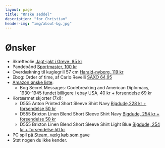 ```yaml
---
layout: page
title: "Ønske seddel"
description: "for Christian"
header-img: "img/about-bg.jpg"
---
```

# Ønsker

 * Skæfteolie [Jagt-jakt i Greve, 85 kr](https://jagt-jakt.dk/tyrchem-208/rewoil-skaefteolie-p1129)
 * Pandebånd [Sportmaster, 100 kr](https://sportmaster.dk/nike-swoosh-pandeband-blackwhite-1115385)
 * Overdækning til kuglegrill 57 cm [Harald-nyborg, 119 kr](https://www.harald-nyborg.dk/produkt/overtraek-til-kuglegril-bg560)
 * Ebog: Order of time, af Carlo Revelli [SAXO 64,95](https://www.saxo.com/dk/order-of-time_carlo-rovelli_epub_9780241292532)
 * [Amazon ønske liste](https://www.amazon.co.uk/hz/wishlist/ls/A5JDJ32DBJ34?ref_=wl_share):
   * Bog Secret Messages: Codebreaking and American Diplomacy, 1930-1945 [fundet billigere i ebay USA, 40 kr + forsendelse 69 kr](https://www.ebay.com/itm/Secret-Messages-Codebreaking-and-American-Diplomacy-1930-1945/312616310755)
 * Kortærmet skjorter (7xl):
   * D555 Anton Printed Short Sleeve Shirt Navy [Bigdude,228 kr + forsendelse 50 kr](https://www.bigdudeclothing.co.uk/d555-anton-printed-short-sleeve-shirt-navy/)
   * D555 Brixton Linen Blend Short Sleeve Shirt Navy [Bigdude, 254 kr + forsendelse 50 kr](https://www.bigdudeclothing.co.uk/d555-brixton-linen-blend-short-sleeve-shirt-navy/)
   * D555 Brixton Linen Blend Short Sleeve Shirt Light Blue [Bigdude, 254 kr + forsendelse 50 kr](https://www.bigdudeclothing.co.uk/d555-brixton-linen-blend-short-sleeve-shirt-light-blue/)
 * PC spil [på Steam, vælg køb som gave](https://store.steampowered.com/wishlist/profiles/76561197993716838/#sort=order)
 * Støt nogen du ikke kender.
